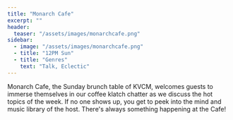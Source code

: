 ```yaml
---
title: "Monarch Cafe"
excerpt: ""
header:
  teaser: "/assets/images/monarchcafe.png"
sidebar:
  - image: "/assets/images/monarchcafe.png"
  - title: "12PM Sun"
  - title: "Genres"
    text: "Talk, Eclectic"
---
```


Monarch Cafe, the Sunday brunch table of KVCM, welcomes guests to immerse themselves in our coffee klatch chatter as we discuss the hot topics of the week. If no one shows up, you get to peek into the mind and music library of the host. There's always something happening at the Cafe!
